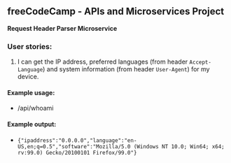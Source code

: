 **freeCodeCamp** - APIs and Microservices Project
------

**Request Header Parser Microservice**

### User stories:
1. I can get the IP address, preferred languages (from header `Accept-Language`) and system information (from header `User-Agent`) for my device.

#### Example usage:
* /api/whoami

#### Example output:
* `{"ipaddress":"0.0.0.0","language":"en-US,en;q=0.5","software":"Mozilla/5.0 (Windows NT 10.0; Win64; x64; rv:99.0) Gecko/20100101 Firefox/99.0"}`
